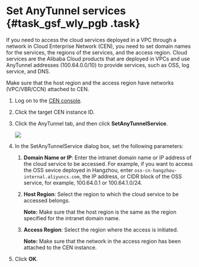 # Set AnyTunnel services {#task_gsf_wly_pgb .task}

If you need to access the cloud services deployed in a VPC through a network in Cloud Enterprise Network \(CEN\), you need to set domain names for the services, the regions of the services, and the access region. Cloud services are the Alibaba Cloud products that are deployed in VPCs and use AnyTunnel addresses \(100.64.0.0/10\) to provide services, such as OSS, log service, and DNS.

Make sure that the host region and the access region have networks \(VPC/VBR/CCN\) attached to CEN.

1.  Log on to the [CEN console](https://cen.console.aliyun.com/). 
2.  Click the target CEN instance ID. 
3.  Click the AnyTunnel tab, and then click **SetAnyTunnelService**. 

    ![](http://static-aliyun-doc.oss-cn-hangzhou.aliyuncs.com/assets/img/122767/156508740938943_en-US.png)

4.  In the SetAnyTunnelService dialog box, set the following parameters: 
    1.  **Domain Name or IP**: Enter the intranet domain name or IP address of the cloud service to be accessed. For example, if you want to access the OSS sevice deployed in Hangzhou, enter `oss-cn-hangzhou-internal.aliyuncs.com`, the IP address, or CIDR block of the OSS service, for example, 100.64.0.1 or 100.64.1.0/24.
    2.  **Host Region**: Select the region to which the cloud service to be accessed belongs. 

        **Note:** Make sure that the host region is the same as the region specified for the intranet domain name.

    3.  **Access Region**: Select the region where the access is initiated. 

        **Note:** Make sure that the network in the access region has been attached to the CEN instance.

5.  Click **OK**. 

